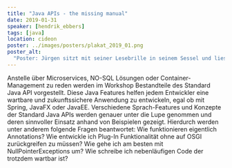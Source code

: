 ```yaml
---
title: "Java APIs - the missing manual"
date: 2019-01-31
speaker: [hendrik_ebbers]
tags: [java]
location: cideon
poster: ../images/posters/plakat_2019_01.png
poster_alt:
  "Poster: Jürgen sitzt mit seiner Lesebrille in seinem Sessel und liest ein Buch. Auf dem Buchrücken steht 'Javadoc'"
---
```


Anstelle über Microservices, NO-SQL Lösungen oder Container-Management zu reden werden im Workshop Bestandteile des
Standard Java API vorgestellt. Diese Java Features helfen jedem Entwickler eine wartbare und zukunftssichere Anwendung
zu entwickeln, egal ob mit Spring, JavaFX oder JavaEE. Verschiedene Sprach-Features und Konzepte der Standard Java APIs
werden genauer unter die Lupe genommen und deren sinnvoller Einsatz anhand von Beispielen gezeigt. Hierdurch werden
unter anderem folgende Fragen beantwortet: Wie funktionieren eigentlich Annotations? Wie entwickle ich Plug-In
Funktionalität ohne auf OSGI zurückgreifen zu müssen? Wie gehe ich am besten mit NullPointerExceptions um? Wie schreibe
ich nebenläufigen Code der trotzdem wartbar ist?
